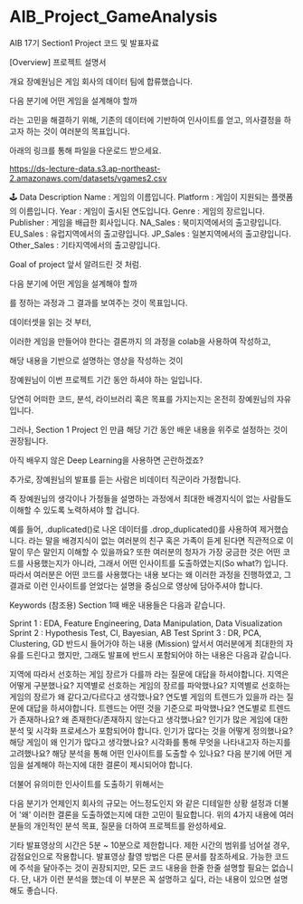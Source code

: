 # AIB_Project_GameAnalysis
AIB 17기 Section1 Project 코드 및 발표자료

[Overview] 프로젝트 설명서

개요
장예원님은 게임 회사의 데이터 팀에 합류했습니다.

다음 분기에 어떤 게임을 설계해야 할까

라는 고민을 해결하기 위해, 기존의 데이터에 기반하여 인사이트를 얻고, 의사결정을 하고자 하는 것이 여러분의 목표입니다.

아래의 링크를 통해 파일을 다운로드 받으세요.

https://ds-lecture-data.s3.ap-northeast-2.amazonaws.com/datasets/vgames2.csv

🕹️ Data Description
Name : 게임의 이름입니다.
Platform : 게임이 지원되는 플랫폼의 이름입니다.
Year : 게임이 출시된 연도입니다.
Genre : 게임의 장르입니다.
Publisher : 게임을 배급한 회사입니다.
NA_Sales : 북미지역에서의 출고량입니다.
EU_Sales : 유럽지역에서의 출고량입니다.
JP_Sales : 일본지역에서의 출고량입니다.
Other_Sales : 기타지역에서의 출고량입니다.

Goal of project
앞서 알려드린 것 처럼.

다음 분기에 어떤 게임을 설계해야 할까

를 정하는 과정과 그 결과를 보여주는 것이 목표입니다.

데이터셋을 읽는 것 부터,

이러한 게임을 만들어야 한다는 결론까지 의 과정을 colab을 사용하여 작성하고,

해당 내용을 기반으로 설명하는 영상을 작성하는 것이

장예원님이 이번 프로젝트 기간 동안 하셔야 하는 일입니다.

당연히 어떠한 코드, 분석, 라이브러리 혹은 목표를 가지는지는 온전히 장예원님의 자유입니다.

그러나, Section 1 Project 인 만큼 해당 기간 동안 배운 내용을 위주로 설정하는 것이 권장됩니다.

아직 배우지 않은 Deep Learning을 사용하면 곤란하겠죠?

추가로, 장예원님의 발표를 듣는 사람은 비데이터 직군이라 가정합니다.

즉 장예원님의 생각이나 가정들을 설명하는 과정에서 최대한 배경지식이 없는 사람들도 이해할 수 있도록 노력하셔야 할 겁니다.

예를 들어, .duplicated()로 나온 데이터를 .drop_duplicated()를 사용하여 제거했습니다. 라는 말을 배경지식이 없는 여러분의 친구 혹은 가족이 듣게 된다면 직관적으로 이 말이 무슨 말인지 이해할 수 있을까요? 또한 여러분의 청자가 가장 궁금한 것은 어떤 코드를 사용했는지가 아니라, 그래서 어떤 인사이트를 도출하였는지(So what?) 입니다. 따라서 여러분은 어떤 코드를 사용했다는 내용 보다는 왜 이러한 과정을 진행하였고, 그 결과로 이런 인사이트를 얻었다는 설명을 중심으로 영상에 담아주셔야 합니다.

Keywords (참조용)
Section 1때 배운 내용들은 다음과 같습니다.

Sprint 1 : EDA, Feature Engineering, Data Manipulation, Data Visualization
Sprint 2 : Hypothesis Test, CI, Bayesian, AB Test
Sprint 3 : DR, PCA, Clustering, GD
반드시 들어가야 하는 내용 (Mission)
앞서서 여러분에게 최대한의 자유를 드린다고 했지만, 그래도 발표에 반드시 포함되어야 하는 내용은 다음과 같습니다.

지역에 따라서 선호하는 게임 장르가 다를까 라는 질문에 대답을 하셔야합니다.
지역은 어떻게 구분했나요?
지역별로 선호하는 게임의 장르를 파악했나요?
지역별로 선호하는 게임의 장르가 왜 같다고/다르다고 생각했나요?
연도별 게임의 트렌드가 있을까 라는 질문에 대답을 하셔야합니다.
트렌드는 어떤 것을 기준으로 파악했나요?
연도별로 트렌드가 존재하나요?
왜 존재한다/존재하지 않는다고 생각했나요?
인기가 많은 게임에 대한 분석 및 시각화 프로세스가 포함되어야 합니다.
인기가 많다는 것을 어떻게 정의했나요?
해당 게임이 왜 인기가 많다고 생각했나요?
시각화를 통해 무엇을 나타내고자 하는지를 고려했나요?
해당 분석을 통해 어떤 인사이트를 도출할 수 있나요?
다음 분기에 어떤 게임을 설계해야 하는지에 대한 결론이 제시되어야 합니다.

더불어 유의미한 인사이트를 도출하기 위해서는

다음 분기가 언제인지
회사의 규모는 어느정도인지
와 같은 디테일한 상황 설정과 더불어 '왜' 이러한 결론을 도출하였는지에 대한 고민이 필요합니다.
위의 4가지 내용에 여러분들의 개인적인 분석 목표, 질문을 더하여 프로젝트를 완성하세요.

기타
발표영상의 시간은 5분 ~ 10분으로 제한합니다.
제한 시간의 범위를 넘어설 경우, 감점요인으로 작용합니다.
발표영상 촬영 방법은 다른 문서를 참조하세요.
가능한 코드에 주석을 달아주는 것이 권장되지만, 모든 코드 내용을 한줄 한줄 설명할 필요는 없습니다.
단, 내가 이런 분석을 했는데 이 부분은 꼭 설명하고 싶다, 라는 내용이 있으면 설명해도 좋습니다.

